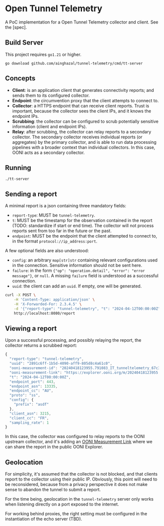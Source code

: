 # Open Tunnel Telemetry

A PoC implementation for a Open Tunnel Telemetry collector and client. See the [spec].

## Build Server

This project requires `go1.21` or higher.

```
go download github.com/ainghazal/tunnel-telemetry/cmd/tt-server
```

## Concepts

* **Client**: is an application client that generates connectivity reports; and sends them to its configured collector.
* **Endpoint**: the circumvention proxy that the client attempts to connect to.
* **Collector**: a HTTPS endpoint that can receive client reports. Trust is important, because the collector sees the client IPs, and it knows the endpoint IPs.
* **Scrubbing**: the collector can be configured to scrub potentially sensitive information (client and endpoint IPs).
* **Relay**: after scrubbing, the collector can relay reports to a secondary
  collector. The secondary collector receives individual reports (or
  aggregates) by the primary collector, and is able to run data processing
  pipelines with a broader context than individual collectors. In this case,
  OONI acts as a secondary collector.

## Running

```
./tt-server
```

## Sending a report

A minimal report is a json containing three mandatory fields:

* `report-type`: MUST be `tunnel-telemetry`.
* `t`: MUST be the timestamp for the observation contained in the report (TODO: standardize if start or end time). The collector will not process reports sent from too far in the future or the past.
* `endpoint`: MUST be the endpoint that the client attempted to connect to, in the format `protocol://ip_address:port`.

A few optional fields are also understood:

* `config`: an arbitrary `map[str]str` containing relevant configurations used in the connection. Sensitive information should not be sent here.
* `failure`: in the form `{"op": "operation.detail", "error": "error message"}`, or `null`. A missing `failure` field is understood as a successful connection.
* `uuid`: the client can add an `uuid`. If empty, one will be generated.

```bash
curl -X POST \
    -H 'Content-Type: application/json' \
    -H 'X-Forwarded-For: 2.3.4.5' \
    -d '{"report-type": "tunnel-telemetry", "t": "2024-04-12T00:00:00Z", "endpoint": "ss://1.1.1.1:443", "config": {"prefix": "asdf"}}' \
    http://localhost:8080/report
```

## Viewing a report

Upon a successful processing, and possibly relaying the report, the collector returns a scrubbed report:

```JavaScript
{
  "report-type": "tunnel-telemetry",
  "uuid": "2891c6ff-1b5d-4090-aff9-805d8c4a61c0",
  "ooni-measurement-id": "20240418123955.791083_IT_tunneltelemetry_67c3f38268f4d364",
  "ooni-measurement-link": "https://explorer.ooni.org/m/20240418123955.791083_IT_tunneltelemetry_67c3f38268f4d364",
  "t": "2024-04-12T00:00:00Z",
  "endpoint_port": 443,
  "endpoint_asn": 13335,
  "endpoint_cc": "AU",
  "proto": "ss",
  "config": {
    "prefix": "asdf"
  },
  "client_asn": 3215,
  "client_cc": "FR",
  "sampling_rate": 1
}
```

In this case, the collector was configured to relay reports to the OONI
upstream collector, and it's adding an [OONI Measurement Link](https://explorer.ooni.org/m/20240418123955.791083_IT_tunneltelemetry_67c3f38268f4d364)
where we can share the report in the public OONI Explorer.


## Geolocation

For simplicity, it's assumed that the collector is not blocked, and that
clients report to the collector using their public IP.  Obviously, this point
will need to be reconsidered, because from a privacy perspective it does not
make sense to abandon the tunnel to submit a report.

For the time being, geolocation in the `tunnel-telemetry` server only works when listening directly on a port exposed to the internet.

For working behind proxies, the right setting must be configured in the instantiation of the echo server (TBD).
